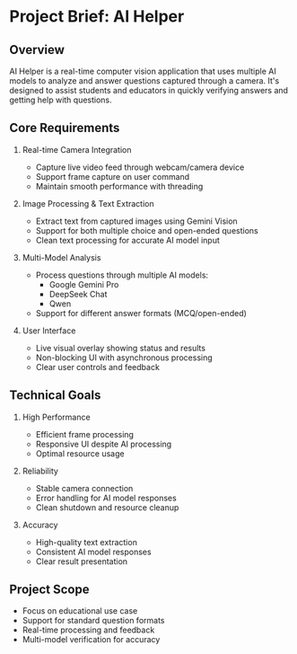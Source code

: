 # Project Brief: AI Helper

## Overview

AI Helper is a real-time computer vision application that uses multiple AI models to analyze and answer questions captured through a camera. It's designed to assist students and educators in quickly verifying answers and getting help with questions.

## Core Requirements

1. Real-time Camera Integration

   - Capture live video feed through webcam/camera device
   - Support frame capture on user command
   - Maintain smooth performance with threading

2. Image Processing & Text Extraction

   - Extract text from captured images using Gemini Vision
   - Support for both multiple choice and open-ended questions
   - Clean text processing for accurate AI model input

3. Multi-Model Analysis

   - Process questions through multiple AI models:
     - Google Gemini Pro
     - DeepSeek Chat
     - Qwen
   - Support for different answer formats (MCQ/open-ended)

4. User Interface
   - Live visual overlay showing status and results
   - Non-blocking UI with asynchronous processing
   - Clear user controls and feedback

## Technical Goals

1. High Performance

   - Efficient frame processing
   - Responsive UI despite AI processing
   - Optimal resource usage

2. Reliability

   - Stable camera connection
   - Error handling for AI model responses
   - Clean shutdown and resource cleanup

3. Accuracy
   - High-quality text extraction
   - Consistent AI model responses
   - Clear result presentation

## Project Scope

- Focus on educational use case
- Support for standard question formats
- Real-time processing and feedback
- Multi-model verification for accuracy
